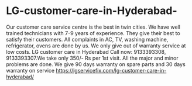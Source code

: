 # LG-customer-care-in-Hyderabad-
Our customer care service centre is the best in twin cities. We have well trained technicians with 7-9 years of experience. They give their best to satisfy their customers. All complaints in AC, TV, washing machine, refrigerator, ovens are done by us. We only give out of warranty service at low costs. LG customer care in Hyderabad Call now: 9133393308, 9133393307.We take only 350/- Rs per 1st visit. All the major and minor problems are done. We give 90 days warranty on spare parts and 30 days warranty on service                         https://lgservicefix.com/lg-customer-care-in-hyderabad/
